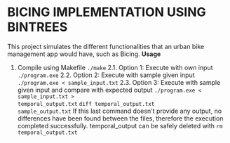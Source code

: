 **<h1>BICING IMPLEMENTATION USING BINTREES</h1>**
This project simulates the different functionalities that an urban bike management app would have, such as Bicing.
**Usage**
1. Compile using Makefile
   <code>./make</code>
2.1. Option 1: Execute with own input
   <code>./program.exe</code>
2.2. Option 2: Execute with sample given input
   <code>./program.exe < sample_input.txt</code>
2.3. Option 3: Execute with sample given input and compare with expected output
   <code>./program.exe < sample_input.txt > temporal_output.txt</code>
   <code>diff temporal_output.txt sample_output.txt</code>
   If this last command doesn't provide any output, no differences have been found between the files, therefore the execution completed successfully. temporal_output can be safely deleted with
   <code>rm temporal_output.txt</code>
